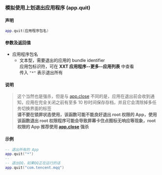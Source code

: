 ### 模拟使用上划退出应用程序 \(**app\.quit**\)


#### 声明
```lua
app.quit(应用程序包名)
```


#### 参数及返回值
- 应用程序包名
    - 文本型，需要退出的应用的 bundle identifier  
    应用包标识符，可在 **XXT 应用程序\-\-更多\-\-应用列表** 中查看  
    传入 `"*"` 表示退出所有  


#### 说明
> 这个当然也是强杀，但是与 [app.close](/Handbook/app/app.close.md) 不同的是，应用在退出前会收到通知，应用在完全关闭之前有至多 10 秒时间保存存档，并且它会清除掉多任务切换界面的标签  
> **请不要在锁屏状态使用，该函数可能不能良好退出 root 权限的 App，使用该函数退出 root 权限程序可能会导致屏幕卡住点图标无响应等现象，root 权限的 App 推荐使用 [app.close](/Handbook/app/app.close.md) 强杀**  


#### 示例  
```lua
-- 退出所有的 App
app.quit("*")
--
-- 退出QQ，如果QQ正在运行的话
app.quit("com.tencent.mqq")
```
